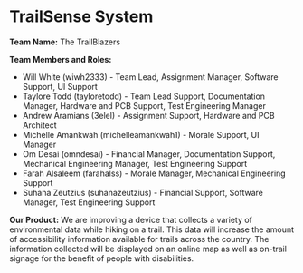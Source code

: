 # TrailSense System

**Team Name:** The TrailBlazers

**Team Members and Roles:**
- Will White (wiwh2333) - Team Lead, Assignment Manager, Software Support, UI Support
- Taylore Todd (tayloretodd) - Team Lead Support, Documentation Manager, Hardware and PCB Support, Test Engineering Manager
- Andrew Aramians (3elel) - Assignment Support, Hardware and PCB Architect
- Michelle Amankwah (michelleamankwah1) - Morale Support, UI Manager
- Om Desai (omndesai) - Financial Manager, Documentation Support, Mechanical Engineering Manager, Test Engineering Support
- Farah Alsaleem (farahalss) - Morale Manager, Mechanical Engineering Support
- Suhana Zeutzius (suhanazeutzius) - Financial Support, Software Manager, Test Engineering Support

**Our Product:** We are improving a device that collects a variety of environmental data while hiking on a trail. This data will increase the amount of accessibility information available for trails across the country. The information collected will be displayed on an online map as well as on-trail signage for the benefit of people with disabilities.

